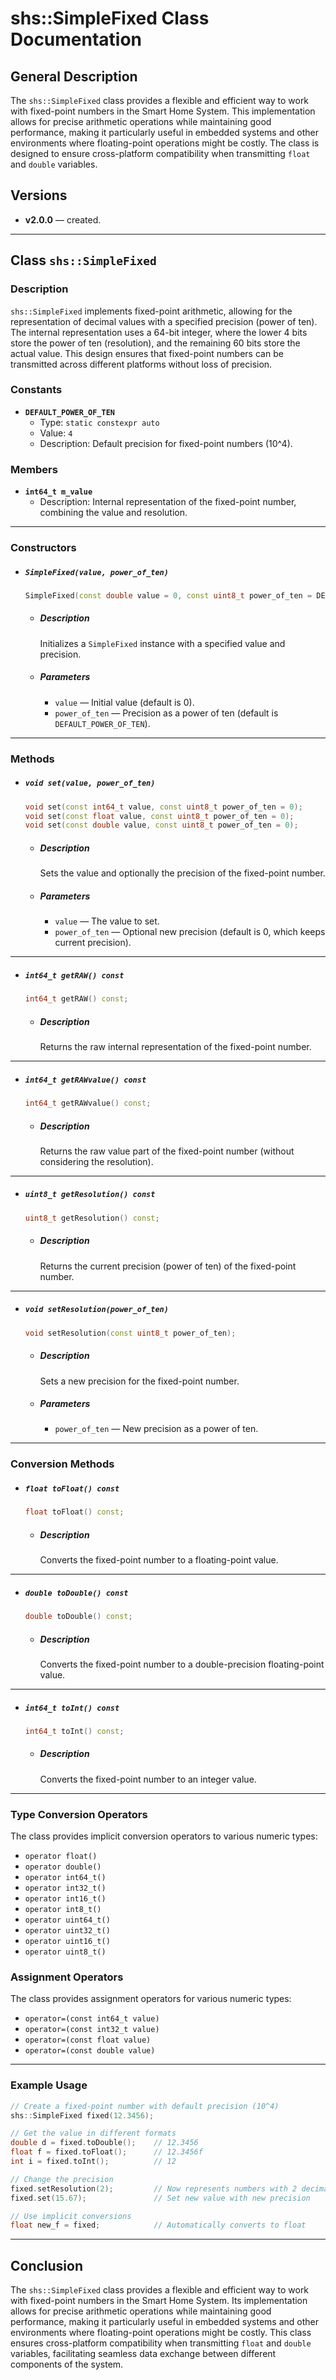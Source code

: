 # shs::SimpleFixed Class Documentation

## General Description

The `shs::SimpleFixed` class provides a flexible and efficient way to work with fixed-point numbers in the Smart Home System. This implementation allows for precise arithmetic operations while maintaining good performance, making it particularly useful in embedded systems and other environments where floating-point operations might be costly. The class is designed to ensure cross-platform compatibility when transmitting `float` and `double` variables.

## Versions

- **v2.0.0** — created.

---

## Class `shs::SimpleFixed`

### Description

`shs::SimpleFixed` implements fixed-point arithmetic, allowing for the representation of decimal values with a specified precision (power of ten). The internal representation uses a 64-bit integer, where the lower 4 bits store the power of ten (resolution), and the remaining 60 bits store the actual value. This design ensures that fixed-point numbers can be transmitted across different platforms without loss of precision.

### Constants

- **`DEFAULT_POWER_OF_TEN`**
  - Type: `static constexpr auto`
  - Value: `4`
  - Description: Default precision for fixed-point numbers (10^4).

### Members

- **`int64_t m_value`**
  - Description: Internal representation of the fixed-point number, combining the value and resolution.

---

### Constructors

- ##### `SimpleFixed(value, power_of_ten)`

  ```cpp
  SimpleFixed(const double value = 0, const uint8_t power_of_ten = DEFAULT_POWER_OF_TEN) noexcept;
  ```

  - ##### Description

    Initializes a `SimpleFixed` instance with a specified value and precision.

  - ##### Parameters

    - `value` — Initial value (default is 0).
    - `power_of_ten` — Precision as a power of ten (default is `DEFAULT_POWER_OF_TEN`).

---

### Methods

- ##### `void set(value, power_of_ten)`

  ```cpp
  void set(const int64_t value, const uint8_t power_of_ten = 0);
  void set(const float value, const uint8_t power_of_ten = 0);
  void set(const double value, const uint8_t power_of_ten = 0);
  ```

  - ##### Description

    Sets the value and optionally the precision of the fixed-point number.

  - ##### Parameters

    - `value` — The value to set.
    - `power_of_ten` — Optional new precision (default is 0, which keeps current precision).

---

- ##### `int64_t getRAW() const`

  ```cpp
  int64_t getRAW() const;
  ```

  - ##### Description

    Returns the raw internal representation of the fixed-point number.

---

- ##### `int64_t getRAWvalue() const`

  ```cpp
  int64_t getRAWvalue() const;
  ```

  - ##### Description

    Returns the raw value part of the fixed-point number (without considering the resolution).

---

- ##### `uint8_t getResolution() const`

  ```cpp
  uint8_t getResolution() const;
  ```

  - ##### Description

    Returns the current precision (power of ten) of the fixed-point number.

---

- ##### `void setResolution(power_of_ten)`

  ```cpp
  void setResolution(const uint8_t power_of_ten);
  ```

  - ##### Description

    Sets a new precision for the fixed-point number.

  - ##### Parameters

    - `power_of_ten` — New precision as a power of ten.

---

### Conversion Methods

- ##### `float toFloat() const`

  ```cpp
  float toFloat() const;
  ```

  - ##### Description

    Converts the fixed-point number to a floating-point value.

---

- ##### `double toDouble() const`

  ```cpp
  double toDouble() const;
  ```

  - ##### Description

    Converts the fixed-point number to a double-precision floating-point value.

---

- ##### `int64_t toInt() const`

  ```cpp
  int64_t toInt() const;
  ```

  - ##### Description

    Converts the fixed-point number to an integer value.

---

### Type Conversion Operators

The class provides implicit conversion operators to various numeric types:

- `operator float()`
- `operator double()`
- `operator int64_t()`
- `operator int32_t()`
- `operator int16_t()`
- `operator int8_t()`
- `operator uint64_t()`
- `operator uint32_t()`
- `operator uint16_t()`
- `operator uint8_t()`

### Assignment Operators

The class provides assignment operators for various numeric types:

- `operator=(const int64_t value)`
- `operator=(const int32_t value)`
- `operator=(const float value)`
- `operator=(const double value)`

---

### Example Usage

```cpp
// Create a fixed-point number with default precision (10^4)
shs::SimpleFixed fixed(12.3456);

// Get the value in different formats
double d = fixed.toDouble();    // 12.3456
float f = fixed.toFloat();      // 12.3456f
int i = fixed.toInt();          // 12

// Change the precision
fixed.setResolution(2);         // Now represents numbers with 2 decimal places
fixed.set(15.67);               // Set new value with new precision

// Use implicit conversions
float new_f = fixed;            // Automatically converts to float
```

---

## Conclusion

The `shs::SimpleFixed` class provides a flexible and efficient way to work with fixed-point numbers in the Smart Home System. Its implementation allows for precise arithmetic operations while maintaining good performance, making it particularly useful in embedded systems and other environments where floating-point operations might be costly. This class ensures cross-platform compatibility when transmitting `float` and `double` variables, facilitating seamless data exchange between different components of the system.
